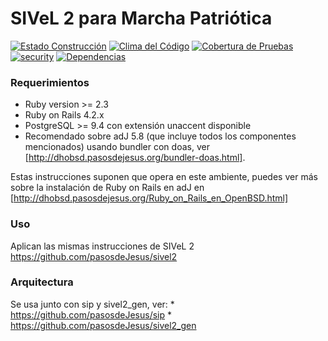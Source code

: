 # SIVeL 2 para Marcha Patriótica
[![Estado Construcción](https://api.travis-ci.org/pasosdeJesus/sivel2.svg?branch=master)](https://travis-ci.org/pasosdeJesus/sivel2) [![Clima del Código](https://codeclimate.com/github/pasosdeJesus/sivel2/badges/gpa.svg)](https://codeclimate.com/github/pasosdeJesus/sivel2) [![Cobertura de Pruebas](https://codeclimate.com/github/pasosdeJesus/sivel2/badges/coverage.svg)](https://codeclimate.com/github/pasosdeJesus/sivel2) [![security](https://hakiri.io/github/pasosdeJesus/sivel2/master.svg)](https://hakiri.io/github/pasosdeJesus/sivel2/master) [![Dependencias](https://gemnasium.com/pasosdeJesus/sivel2.svg)](https://gemnasium.com/pasosdeJesus/sivel2) 


### Requerimientos


* Ruby version >= 2.3
* Ruby on Rails 4.2.x
* PostgreSQL >= 9.4 con extensión unaccent disponible
* Recomendado sobre adJ 5.8 (que incluye todos los componentes mencionados) 
  usando bundler con doas, ver 
  [http://dhobsd.pasosdejesus.org/bundler-doas.html].  

Estas instrucciones suponen que opera en este ambiente, puedes ver más sobre
la instalación de Ruby on Rails en adJ en 
[http://dhobsd.pasosdejesus.org/Ruby_on_Rails_en_OpenBSD.html]

### Uso
Aplican las mismas instrucciones de SIVeL 2
	https://github.com/pasosdeJesus/sivel2

### Arquitectura
Se usa junto con sip y sivel2_gen, ver:
	* https://github.com/pasosdeJesus/sip
	* https://github.com/pasosdeJesus/sivel2_gen

